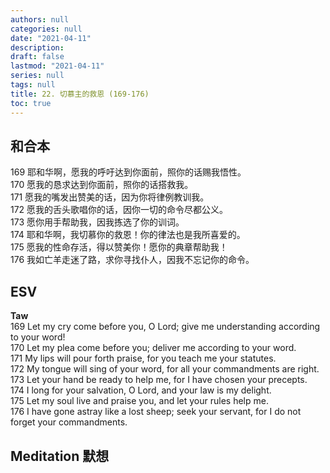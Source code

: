```yaml
---
authors: null
categories: null
date: "2021-04-11"
description: 
draft: false
lastmod: "2021-04-11"
series: null
tags: null
title: 22. 切慕主的救恩 (169-176)
toc: true
---
```


## 和合本

169 耶和华啊，愿我的呼吁达到你面前，照你的话赐我悟性。  
170 愿我的恳求达到你面前，照你的话搭救我。  
171 愿我的嘴发出赞美的话，因为你将律例教训我。  
172 愿我的舌头歌唱你的话，因你一切的命令尽都公义。  
173 愿你用手帮助我，因我拣选了你的训词。  
174 耶和华啊，我切慕你的救恩！你的律法也是我所喜爱的。  
175 愿我的性命存活，得以赞美你！愿你的典章帮助我！  
176 我如亡羊走迷了路，求你寻找仆人，因我不忘记你的命令。  


## ESV  
**Taw**  
169 Let my cry come before you, O Lord; give me understanding according to your word!  
170 Let my plea come before you; deliver me according to your word.  
171 My lips will pour forth praise, for you teach me your statutes.  
172 My tongue will sing of your word, for all your commandments are right.  
173 Let your hand be ready to help me, for I have chosen your precepts.  
174 I long for your salvation, O Lord, and your law is my delight.  
175 Let my soul live and praise you, and let your rules help me.  
176 I have gone astray like a lost sheep; seek your servant, for I do not forget your commandments.  


## Meditation 默想


